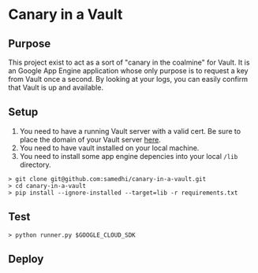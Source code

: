 # Canary in a Vault

## Purpose

This project exist to act as a sort of "canary in the coalmine" for Vault. It is an Google App Engine application whose only purpose is to request a key from Vault once a second. By looking at your logs, you can easily confirm that Vault is up and available.

## Setup

1. You need to have a running Vault server with a valid cert. Be sure to place the domain of your Vault server [here](https://github.com/samedhi/canary-in-a-vault/blob/master/vault.py#L13).
2. You need to have vault installed on your local machine.
3. You need to install some app engine depencies into your local `/lib` directory.
```
> git clone git@github.com:samedhi/canary-in-a-vault.git
> cd canary-in-a-vault
> pip install --ignore-installed --target=lib -r requirements.txt
```

## Test

```
> python runner.py $GOOGLE_CLOUD_SDK
```

## Deploy
